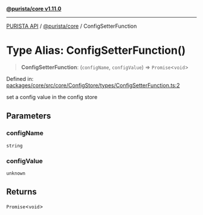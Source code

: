 [**@purista/core v1.11.0**](../README.md)

***

[PURISTA API](../../../packages.md) / [@purista/core](../README.md) / ConfigSetterFunction

# Type Alias: ConfigSetterFunction()

> **ConfigSetterFunction**: (`configName`, `configValue`) => `Promise`\<`void`\>

Defined in: [packages/core/src/core/ConfigStore/types/ConfigSetterFunction.ts:2](https://github.com/puristajs/purista/blob/master/packages/core/src/core/ConfigStore/types/ConfigSetterFunction.ts#L2)

set a config value in the config store

## Parameters

### configName

`string`

### configValue

`unknown`

## Returns

`Promise`\<`void`\>
